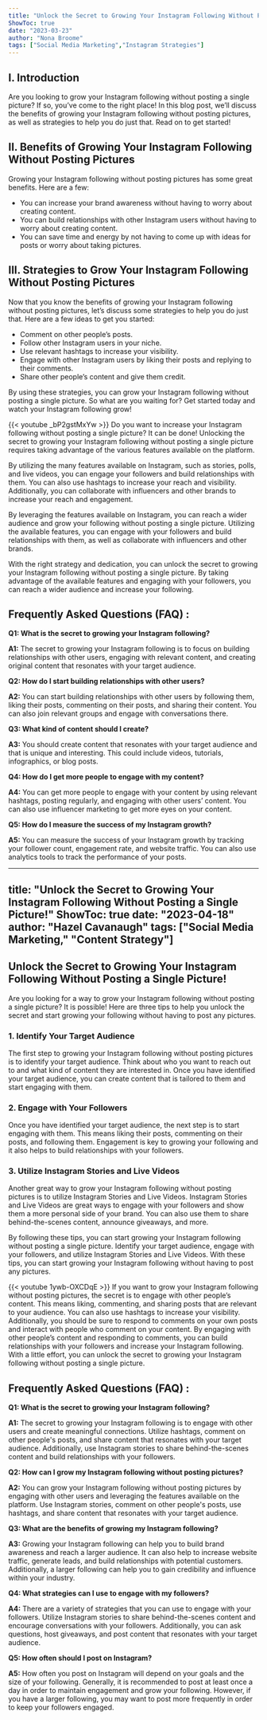 ```yaml
---
title: "Unlock the Secret to Growing Your Instagram Following Without Posting a Single Picture!"
ShowToc: true 
date: "2023-03-23"
author: "Nona Broome" 
tags: ["Social Media Marketing","Instagram Strategies"]
---
```

## I. Introduction

Are you looking to grow your Instagram following without posting a single picture? If so, you’ve come to the right place! In this blog post, we’ll discuss the benefits of growing your Instagram following without posting pictures, as well as strategies to help you do just that. Read on to get started!

## II. Benefits of Growing Your Instagram Following Without Posting Pictures

Growing your Instagram following without posting pictures has some great benefits. Here are a few:

- You can increase your brand awareness without having to worry about creating content.
- You can build relationships with other Instagram users without having to worry about creating content.
- You can save time and energy by not having to come up with ideas for posts or worry about taking pictures.

## III. Strategies to Grow Your Instagram Following Without Posting Pictures

Now that you know the benefits of growing your Instagram following without posting pictures, let’s discuss some strategies to help you do just that. Here are a few ideas to get you started:

- Comment on other people’s posts.
- Follow other Instagram users in your niche.
- Use relevant hashtags to increase your visibility.
- Engage with other Instagram users by liking their posts and replying to their comments.
- Share other people’s content and give them credit.

By using these strategies, you can grow your Instagram following without posting a single picture. So what are you waiting for? Get started today and watch your Instagram following grow!

{{< youtube _bP2gstMxYw >}} 
Do you want to increase your Instagram following without posting a single picture? It can be done! Unlocking the secret to growing your Instagram following without posting a single picture requires taking advantage of the various features available on the platform.

By utilizing the many features available on Instagram, such as stories, polls, and live videos, you can engage your followers and build relationships with them. You can also use hashtags to increase your reach and visibility. Additionally, you can collaborate with influencers and other brands to increase your reach and engagement.

By leveraging the features available on Instagram, you can reach a wider audience and grow your following without posting a single picture. Utilizing the available features, you can engage with your followers and build relationships with them, as well as collaborate with influencers and other brands.

With the right strategy and dedication, you can unlock the secret to growing your Instagram following without posting a single picture. By taking advantage of the available features and engaging with your followers, you can reach a wider audience and increase your following.

## Frequently Asked Questions (FAQ) :
**Q1: What is the secret to growing your Instagram following?**

**A1:** The secret to growing your Instagram following is to focus on building relationships with other users, engaging with relevant content, and creating original content that resonates with your target audience.

**Q2: How do I start building relationships with other users?**

**A2:** You can start building relationships with other users by following them, liking their posts, commenting on their posts, and sharing their content. You can also join relevant groups and engage with conversations there.

**Q3: What kind of content should I create?**

**A3:** You should create content that resonates with your target audience and that is unique and interesting. This could include videos, tutorials, infographics, or blog posts.

**Q4: How do I get more people to engage with my content?**

**A4:** You can get more people to engage with your content by using relevant hashtags, posting regularly, and engaging with other users’ content. You can also use influencer marketing to get more eyes on your content.

**Q5: How do I measure the success of my Instagram growth?**

**A5:** You can measure the success of your Instagram growth by tracking your follower count, engagement rate, and website traffic. You can also use analytics tools to track the performance of your posts.

---
title: "Unlock the Secret to Growing Your Instagram Following Without Posting a Single Picture!"
ShowToc: true 
date: "2023-04-18"
author: "Hazel Cavanaugh" 
tags: ["Social Media Marketing," "Content Strategy"]
---
## Unlock the Secret to Growing Your Instagram Following Without Posting a Single Picture!

Are you looking for a way to grow your Instagram following without posting a single picture? It is possible! Here are three tips to help you unlock the secret and start growing your following without having to post any pictures. 

### 1. Identify Your Target Audience

The first step to growing your Instagram following without posting pictures is to identify your target audience. Think about who you want to reach out to and what kind of content they are interested in. Once you have identified your target audience, you can create content that is tailored to them and start engaging with them.

### 2. Engage with Your Followers

Once you have identified your target audience, the next step is to start engaging with them. This means liking their posts, commenting on their posts, and following them. Engagement is key to growing your following and it also helps to build relationships with your followers.

### 3. Utilize Instagram Stories and Live Videos

Another great way to grow your Instagram following without posting pictures is to utilize Instagram Stories and Live Videos. Instagram Stories and Live Videos are great ways to engage with your followers and show them a more personal side of your brand. You can also use them to share behind-the-scenes content, announce giveaways, and more.

By following these tips, you can start growing your Instagram following without posting a single picture. Identify your target audience, engage with your followers, and utilize Instagram Stories and Live Videos. With these tips, you can start growing your Instagram following without having to post any pictures.

{{< youtube 1ywb-OXCDqE >}} 
If you want to grow your Instagram following without posting pictures, the secret is to engage with other people’s content. This means liking, commenting, and sharing posts that are relevant to your audience. You can also use hashtags to increase your visibility. Additionally, you should be sure to respond to comments on your own posts and interact with people who comment on your content. By engaging with other people’s content and responding to comments, you can build relationships with your followers and increase your Instagram following. With a little effort, you can unlock the secret to growing your Instagram following without posting a single picture.

## Frequently Asked Questions (FAQ) :
**Q1: What is the secret to growing your Instagram following?**

**A1:** The secret to growing your Instagram following is to engage with other users and create meaningful connections. Utilize hashtags, comment on other people's posts, and share content that resonates with your target audience. Additionally, use Instagram stories to share behind-the-scenes content and build relationships with your followers.

**Q2: How can I grow my Instagram following without posting pictures?**

**A2:** You can grow your Instagram following without posting pictures by engaging with other users and leveraging the features available on the platform. Use Instagram stories, comment on other people's posts, use hashtags, and share content that resonates with your target audience.

**Q3: What are the benefits of growing my Instagram following?**

**A3:** Growing your Instagram following can help you to build brand awareness and reach a larger audience. It can also help to increase website traffic, generate leads, and build relationships with potential customers. Additionally, a larger following can help you to gain credibility and influence within your industry.

**Q4: What strategies can I use to engage with my followers?**

**A4:** There are a variety of strategies that you can use to engage with your followers. Utilize Instagram stories to share behind-the-scenes content and encourage conversations with your followers. Additionally, you can ask questions, host giveaways, and post content that resonates with your target audience.

**Q5: How often should I post on Instagram?**

**A5:** How often you post on Instagram will depend on your goals and the size of your following. Generally, it is recommended to post at least once a day in order to maintain engagement and grow your following. However, if you have a larger following, you may want to post more frequently in order to keep your followers engaged.




